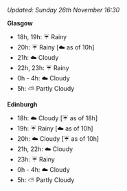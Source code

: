 *Updated: Sunday 26th November 16:30*

**Glasgow**

* 18h, 19h: :umbrella: Rainy
* 20h: :umbrella: Rainy [:cloud: as of 10h]
* 21h: :cloud: Cloudy
* 22h, 23h: :umbrella: Rainy
* 0h - 4h: :cloud: Cloudy
* 5h: :partly_sunny: Partly Cloudy

**Edinburgh**

* 18h: :cloud: Cloudy [:umbrella: as of 18h]
* 19h: :umbrella: Rainy [:cloud: as of 10h]
* 20h: :cloud: Cloudy [:umbrella: as of 10h]
* 21h, 22h: :cloud: Cloudy
* 23h: :umbrella: Rainy
* 0h - 4h: :cloud: Cloudy
* 5h: :partly_sunny: Partly Cloudy
